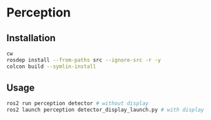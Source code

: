 # Perception

## Installation
```bash
cw
rosdep install --from-paths src --ignore-src -r -y
colcon build --symlin-install
```

## Usage
```bash
ros2 run perception detector # without display
ros2 launch perception detector_display_launch.py # with display
```

